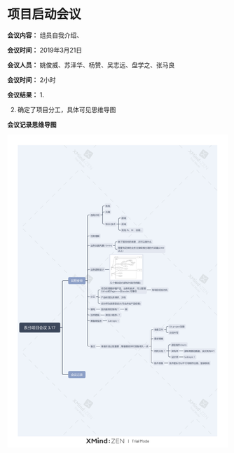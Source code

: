 # 项目启动会议
**会议内容：** 组员自我介绍、

**会议时间：** 2019年3月21日

**会议人员：**  姚俊威、苏泽华、杨赞、吴志远、盘学之、张马良

**会议时间：** 2小时

**会议结果：**
1. 

2. 确定了项目分工，具体可见思维导图

**会议记录思维导图**

![meeting1](/assets/meeting1.jpg)
